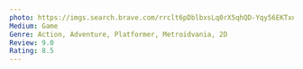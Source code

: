 ```yaml
---
photo: https://imgs.search.brave.com/rrclt6pDblbxsLq0rX5qhQD-Yqy56EKTxnkZj3eTxvs/rs:fit:357:225:1/g:ce/aHR0cHM6Ly90c2Uz/Lm1tLmJpbmcubmV0/L3RoP2lkPU9JUC55/Umc2OXMtX3BZWVlP/ZkFJcFRQYXVnSGFK/MCZwaWQ9QXBp
Medium: Game
Genre: Action, Adventure, Platformer, Metroidvania, 2D
Review: 9.0
Rating: 8.5
---
```

